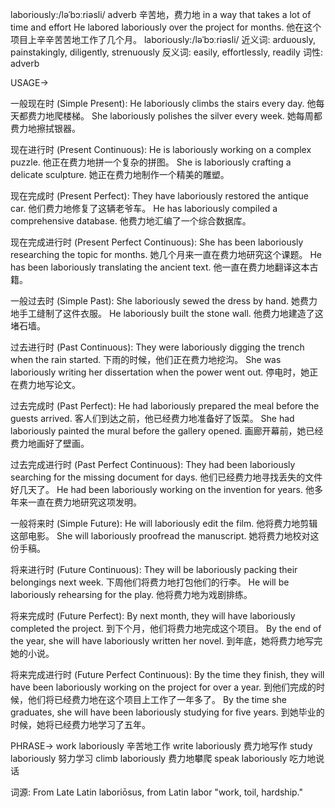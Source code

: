 laboriously:/ləˈbɔːriəsli/
adverb
辛苦地，费力地
in a way that takes a lot of time and effort
He labored laboriously over the project for months. 他在这个项目上辛辛苦苦地工作了几个月。
laboriously:/ləˈbɔːriəsli/
近义词: arduously, painstakingly, diligently, strenuously
反义词: easily, effortlessly, readily
词性: adverb

USAGE->

一般现在时 (Simple Present):
He laboriously climbs the stairs every day.  他每天都费力地爬楼梯。
She laboriously polishes the silver every week. 她每周都费力地擦拭银器。

现在进行时 (Present Continuous):
He is laboriously working on a complex puzzle. 他正在费力地拼一个复杂的拼图。
She is laboriously crafting a delicate sculpture. 她正在费力地制作一个精美的雕塑。

现在完成时 (Present Perfect):
They have laboriously restored the antique car. 他们费力地修复了这辆老爷车。
He has laboriously compiled a comprehensive database. 他费力地汇编了一个综合数据库。

现在完成进行时 (Present Perfect Continuous):
She has been laboriously researching the topic for months.  她几个月来一直在费力地研究这个课题。
He has been laboriously translating the ancient text. 他一直在费力地翻译这本古籍。

一般过去时 (Simple Past):
She laboriously sewed the dress by hand. 她费力地手工缝制了这件衣服。
He laboriously built the stone wall. 他费力地建造了这堵石墙。


过去进行时 (Past Continuous):
They were laboriously digging the trench when the rain started.  下雨的时候，他们正在费力地挖沟。
She was laboriously writing her dissertation when the power went out.  停电时，她正在费力地写论文。


过去完成时 (Past Perfect):
He had laboriously prepared the meal before the guests arrived.  客人们到达之前，他已经费力地准备好了饭菜。
She had laboriously painted the mural before the gallery opened.  画廊开幕前，她已经费力地画好了壁画。


过去完成进行时 (Past Perfect Continuous):
They had been laboriously searching for the missing document for days.  他们已经费力地寻找丢失的文件好几天了。
He had been laboriously working on the invention for years. 他多年来一直在费力地研究这项发明。

一般将来时 (Simple Future):
He will laboriously edit the film. 他将费力地剪辑这部电影。
She will laboriously proofread the manuscript. 她将费力地校对这份手稿。


将来进行时 (Future Continuous):
They will be laboriously packing their belongings next week.  下周他们将费力地打包他们的行李。
He will be laboriously rehearsing for the play. 他将费力地为戏剧排练。


将来完成时 (Future Perfect):
By next month, they will have laboriously completed the project.  到下个月，他们将费力地完成这个项目。
By the end of the year, she will have laboriously written her novel.  到年底，她将费力地写完她的小说。


将来完成进行时 (Future Perfect Continuous):
By the time they finish, they will have been laboriously working on the project for over a year.  到他们完成的时候，他们将已经费力地在这个项目上工作了一年多了。
By the time she graduates, she will have been laboriously studying for five years.  到她毕业的时候，她将已经费力地学习了五年。


PHRASE->
work laboriously  辛苦地工作
write laboriously  费力地写作
study laboriously  努力学习
climb laboriously  费力地攀爬
speak laboriously  吃力地说话

词源: From Late Latin laboriōsus, from Latin labor "work, toil, hardship."

